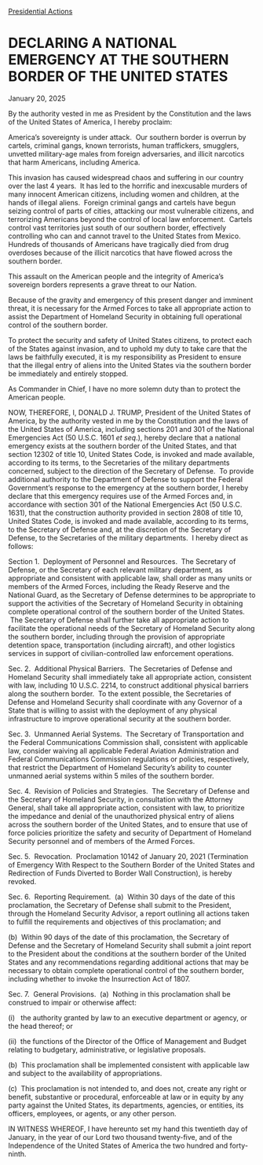 
[Presidential Actions](https://www.whitehouse.gov/presidential-actions/) 

DECLARING A NATIONAL EMERGENCY AT THE SOUTHERN BORDER OF THE UNITED STATES
==========================================================================

January 20, 2025 



By the authority vested in me as President by the Constitution and the laws of the United States of America, I hereby proclaim:

America’s sovereignty is under attack.  Our southern border is overrun by cartels, criminal gangs, known terrorists, human traffickers, smugglers, unvetted military-age males from foreign adversaries, and illicit narcotics that harm Americans, including America.

This invasion has caused widespread chaos and suffering in our country over the last 4 years.  It has led to the horrific and inexcusable murders of many innocent American citizens, including women and children, at the hands of illegal aliens.  Foreign criminal gangs and cartels have begun seizing control of parts of cities, attacking our most vulnerable citizens, and terrorizing Americans beyond the control of local law enforcement.  Cartels control vast territories just south of our southern border, effectively controlling who can and cannot travel to the United States from Mexico. Hundreds of thousands of Americans have tragically died from drug overdoses because of the illicit narcotics that have flowed across the southern border.

This assault on the American people and the integrity of America’s sovereign borders represents a grave threat to our Nation.

Because of the gravity and emergency of this present danger and imminent threat, it is necessary for the Armed Forces to take all appropriate action to assist the Department of Homeland Security in obtaining full operational control of the southern border.

To protect the security and safety of United States citizens, to protect each of the States against invasion, and to uphold my duty to take care that the laws be faithfully executed, it is my responsibility as President to ensure that the illegal entry of aliens into the United States via the southern border be immediately and entirely stopped.

As Commander in Chief, I have no more solemn duty than to protect the American people.

NOW, THEREFORE, I, DONALD J. TRUMP, President of the United States of America, by the authority vested in me by the Constitution and the laws of the United States of America, including sections 201 and 301 of the National Emergencies Act (50 U.S.C. 1601 *et seq*.), hereby declare that a national emergency exists at the southern border of the United States, and that section 12302 of title 10, United States Code, is invoked and made available, according to its terms, to the Secretaries of the military departments concerned, subject to the direction of the Secretary of Defense.  To provide additional authority to the Department of Defense to support the Federal Government’s response to the emergency at the southern border, I hereby declare that this emergency requires use of the Armed Forces and, in accordance with section 301 of the National Emergencies Act (50 U.S.C. 1631), that the construction authority provided in section 2808 of title 10, United States Code, is invoked and made available, according to its terms, to the Secretary of Defense and, at the discretion of the Secretary of Defense, to the Secretaries of the military departments.  I hereby direct as follows:

Section 1.  Deployment of Personnel and Resources.  The Secretary of Defense, or the Secretary of each relevant military department, as appropriate and consistent with applicable law, shall order as many units or members of the Armed Forces, including the Ready Reserve and the National Guard, as the Secretary of Defense determines to be appropriate to support the activities of the Secretary of Homeland Security in obtaining complete operational control of the southern border of the United States.  The Secretary of Defense shall further take all appropriate action to facilitate the operational needs of the Secretary of Homeland Security along the southern border, including through the provision of appropriate detention space, transportation (including aircraft), and other logistics services in support of civilian-controlled law enforcement operations.

Sec. 2.  Additional Physical Barriers.  The Secretaries of Defense and Homeland Security shall immediately take all appropriate action, consistent with law, including 10 U.S.C. 2214, to construct additional physical barriers along the southern border.  To the extent possible, the Secretaries of Defense and Homeland Security shall coordinate with any Governor of a State that is willing to assist with the deployment of any physical infrastructure to improve operational security at the southern border.

Sec. 3.  Unmanned Aerial Systems.  The Secretary of Transportation and the Federal Communications Commission shall, consistent with applicable law, consider waiving all applicable Federal Aviation Administration and Federal Communications Commission regulations or policies, respectively, that restrict the Department of Homeland Security’s ability to counter unmanned aerial systems within 5 miles of the southern border.

Sec. 4.  Revision of Policies and Strategies.  The Secretary of Defense and the Secretary of Homeland Security, in consultation with the Attorney General, shall take all appropriate action, consistent with law, to prioritize the impedance and denial of the unauthorized physical entry of aliens across the southern border of the United States, and to ensure that use of force policies prioritize the safety and security of Department of Homeland Security personnel and of members of the Armed Forces.

Sec. 5.  Revocation.  Proclamation 10142 of January 20, 2021 (Termination of Emergency With Respect to the Southern Border of the United States and Redirection of Funds Diverted to Border Wall Construction), is hereby revoked.

Sec. 6.  Reporting Requirement.  (a)  Within 30 days of the date of this proclamation, the Secretary of Defense shall submit to the President, through the Homeland Security Advisor, a report outlining all actions taken to fulfill the requirements and objectives of this proclamation; and

(b)  Within 90 days of the date of this proclamation, the Secretary of Defense and the Secretary of Homeland Security shall submit a joint report to the President about the conditions at the southern border of the United States and any recommendations regarding additional actions that may be necessary to obtain complete operational control of the southern border, including whether to invoke the Insurrection Act of 1807.

Sec. 7.  General Provisions.  (a)  Nothing in this proclamation shall be construed to impair or otherwise affect:

(i)   the authority granted by law to an executive department or agency, or the head thereof; or

(ii)  the functions of the Director of the Office of Management and Budget relating to budgetary, administrative, or legislative proposals.

(b)  This proclamation shall be implemented consistent with applicable law and subject to the availability of appropriations.

(c)  This proclamation is not intended to, and does not, create any right or benefit, substantive or procedural, enforceable at law or in equity by any party against the United States, its departments, agencies, or entities, its officers, employees, or agents, or any other person.

IN WITNESS WHEREOF, I have hereunto set my hand this twentieth day of January, in the year of our Lord two thousand twenty-five, and of the Independence of the United States of America the two hundred and forty-ninth.



